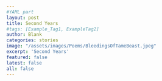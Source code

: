 ```yaml
---
#YAML part
layout: post
title: Second Years
#tags: [Example_Tag1, ExampleTag2]
author: Blank
categories: stories
image: "/assets/images/Poems/BleedingsOfTameBeast.jpeg"
excerpt: 'Second Years'
featured: false
latest: false
all: false
---
```

